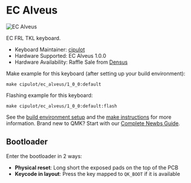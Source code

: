 # EC Alveus

![EC Alveus](https://i.imgur.com/J31LzzOh.jpg)

EC FRL TKL keyboard.

* Keyboard Maintainer: [cipulot](https://github.com/cipulot)
* Hardware Supported: EC Alveus 1.0.0
* Hardware Availability: Raffle Sale from [Densus](https://www.instagram.com/densusdesign/)

Make example for this keyboard (after setting up your build environment):

    make cipulot/ec_alveus/1_0_0:default

Flashing example for this keyboard:

    make cipulot/ec_alveus/1_0_0:default:flash

See the [build environment setup](https://docs.qmk.fm/#/getting_started_build_tools) and the [make instructions](https://docs.qmk.fm/#/getting_started_make_guide) for more information. Brand new to QMK? Start with our [Complete Newbs Guide](https://docs.qmk.fm/#/newbs).

## Bootloader

Enter the bootloader in 2 ways:

* **Physical reset**: Long short the exposed pads on the top of the PCB
* **Keycode in layout**: Press the key mapped to `QK_BOOT` if it is available
